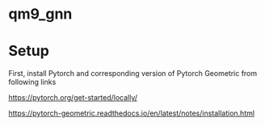 # qm9_gnn

# Setup
First, install Pytorch and corresponding version of Pytorch Geometric from following links

https://pytorch.org/get-started/locally/

https://pytorch-geometric.readthedocs.io/en/latest/notes/installation.html
